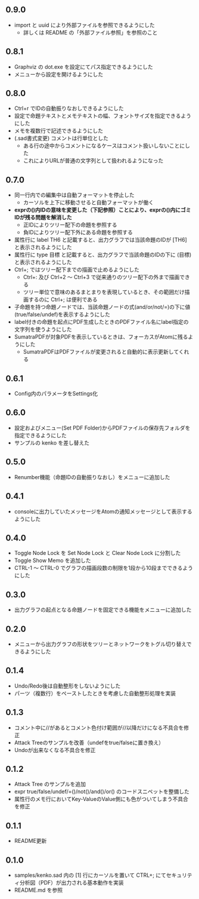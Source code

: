 ## 0.9.0
* import と uuid により外部ファイルを参照できるようにした
  * 詳しくは README の「外部ファイル参照」を参照のこと

## 0.8.1
* Graphviz の dot.exe を設定にてパス指定できるようにした
* メニューから設定を開けるようにした

## 0.8.0
* Ctrl+r でIDの自動振りなおしできるようにした
* 設定で命題テキストとメモテキストの幅、フォントサイズを指定できるようにした
* メモを複数行で記述できるようにした
* (.sad書式変更) コメントは行単位とした
  * ある行の途中からコメントになるケースはコメント扱いしないことにした
  * これによりURLが普通の文字列として扱われるようになった

## 0.7.0
* 同一行内での編集中は自動フォーマットを停止した
  * カーソルを上下に移動させると自動フォーマットが働く
* __exprの()内IDの意味を変更した（下記参照）ことにより、exprの()内にゴミIDが残る問題を解消した__
  * 正IDによりツリー配下の命題を参照する
  * 負IDによりツリー配下外にある命題を参照する
* 属性行に label TH6 と記載すると、出力グラフでは当該命題のIDが [TH6] と表示されるようにした
* 属性行に type 目標 と記載すると、出力グラフで当該命題のIDの下に (目標) と表示されるようにした
* Ctrl+; ではツリー配下までの描画で止めるようにした
  * Ctrl+: 及び Ctrl+2 ～ Ctrl+3 で従来通りのツリー配下の外まで描画できる
  * ツリー単位で意味のあるまとまりを表現しているとき、その範囲だけ描画するのに Ctrl+; は便利である
* 子命題を持つ命題ノードでは、当該命題ノードの式(and/or/not/=)の下に値(true/false/undef)を表示するようにした
* label付きの命題を起点にPDF生成したときのPDFファイル名にlabel指定の文字列を使うようにした
* SumatraPDFが対象PDFを表示しているときは、フォーカスがAtomに残るようにした
  * SumatraPDFはPDFファイルが変更されると自動的に表示更新してくれる

## 0.6.1
* Config内のパラメータをSettings化

## 0.6.0
* 設定およびメニュー(Set PDF Folder)からPDFファイルの保存先フォルダを指定できるようにした
* サンプルの kenko を差し替えた

## 0.5.0
* Renumber機能（命題IDの自動振りなおし）をメニューに追加した

## 0.4.1
* consoleに出力していたメッセージをAtomの通知メッセージとして表示するようにした

## 0.4.0
* Toggle Node Lock を Set Node Lock と Clear Node Lock に分割した
* Toggle Show Memo を追加した
* CTRL-1 ～ CTRL-0 でグラフの描画段数の制限を1段から10段までできるようにした

## 0.3.0
* 出力グラフの起点となる命題ノードを固定できる機能をメニューに追加した

## 0.2.0
* メニューから出力グラフの形状をツリーとネットワークをトグル切り替えできるようにした

## 0.1.4
* Undo/Redo後は自動整形をしないようにした
* パーツ（複数行）をペーストしたときを考慮した自動整形処理を実装

## 0.1.3
* コメント中に//があるとコメント色付け範囲が//以降だけになる不具合を修正
* Attack Treeのサンプルを改善（undefをtrue/falseに置き換え）
* Undoが出来なくなる不具合を修正

## 0.1.2
* Attack Tree のサンプルを追加
* expr true/false/undef/=()/not()/and()/or() のコードスニペットを整備した
* 属性行のメモ行においてKey-ValueのValue側にも色がついてしまう不具合を修正

## 0.1.1
* README更新

## 0.1.0
* samples/kenko.sad 内の [1] 行にカーソルを置いて CTRL+; にてセキュリティ分析図（PDF）が出力される基本動作を実装
* README.md を参照
